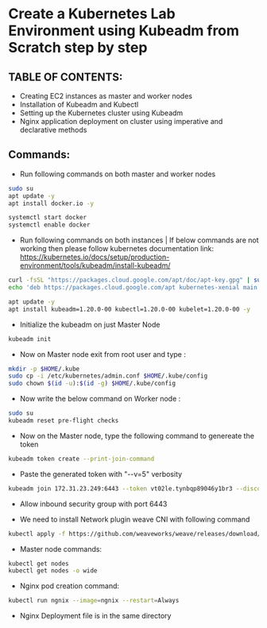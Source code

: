 # Create a Kubernetes Lab Environment using Kubeadm from Scratch step by step
## TABLE OF CONTENTS:
- Creating EC2 instances as master and worker nodes
- Installation of Kubeadm and Kubectl
- Setting up the Kubernetes cluster using Kubeadm
- Nginx application deployment on cluster using imperative and declarative methods

## Commands:
- Run following commands on both master and worker nodes
```bash
sudo su
apt update -y
apt install docker.io -y
```

```bash
systemctl start docker
systemctl enable docker
```

- Run following commands on both instances | If below commands are not working then please follow kubernetes documentation link: https://kubernetes.io/docs/setup/production-environment/tools/kubeadm/install-kubeadm/
```bash
curl -fsSL "https://packages.cloud.google.com/apt/doc/apt-key.gpg" | sudo gpg --dearmor -o /etc/apt/trusted.gpg.d/kubernetes-archive-keyring.gpg
echo 'deb https://packages.cloud.google.com/apt kubernetes-xenial main' > /etc/apt/sources.list.d/kubernetes.list
```

```bash
apt update -y
apt install kubeadm=1.20.0-00 kubectl=1.20.0-00 kubelet=1.20.0-00 -y
```

- Initialize the kubeadm on just Master Node
```bash
kubeadm init
```

- Now on Master node exit from root user and type :
```bash
mkdir -p $HOME/.kube
sudo cp -i /etc/kubernetes/admin.conf $HOME/.kube/config
sudo chown $(id -u):$(id -g) $HOME/.kube/config
```

- Now write the below command on Worker node :
```bash
sudo su
kubeadm reset pre-flight checks
```

- Now on the Master node, type the following command to genereate the token
```bash
kubeadm token create --print-join-command
```
- Paste the generated token with "--v=5" verbosity
```bash
kubeadm join 172.31.23.249:6443 --token vt02le.tynbqp89046y1br3 --discovery-token-ca-cert-hash sha256:033d73daf2f70803dd2754691d08b0048e5ffe2abfe7a33445bbba31cca18bd8 --v=5
```
- Allow inbound security group with port 6443

- We need to install Network plugin weave CNI with following command
```bash
kubectl apply -f https://github.com/weaveworks/weave/releases/download/v2.8.1/weave-daemonset-k8s.yaml
```

- Master node commands:
```bash
kubectl get nodes
kubectl get nodes -o wide
```

- Nginx pod creation command:
```bash
kubectl run ngnix --image=ngnix --restart=Always
```

- Nginx Deployment file is in the same directory
